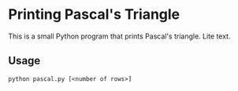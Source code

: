 # Printing Pascal's Triangle

This is a small Python program that prints Pascal's triangle.
Lite text.

## Usage

`python pascal.py [<number of rows>]`

